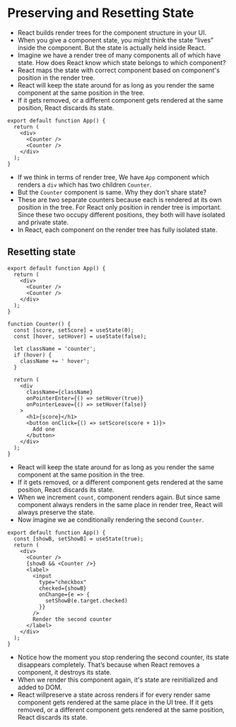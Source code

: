 # Preserving and Resetting State

- React builds render trees for the component structure in your UI.
- When you give a component state, you might think the state “lives” inside the component. But the state is actually held inside React.
- Imagine we have a render tree of many components all of which have state. How does React know which state belongs to which component?
- React maps the state with correct component based on component's position in the render tree.
- React will keep the state around for as long as you render the same component at the same position in the tree.
- If it gets removed, or a different component gets rendered at the same position, React discards its state.



```tsx
export default function App() {
  return (
    <div>
      <Counter />
      <Counter />
    </div>
  );
}
```
- If we think in terms of render tree, We have `App` component which renders a `div` which has two children `Counter`.
- But the `Counter` component is same. Why they don't share state?
- These are two separate counters because each is rendered at its own position in the tree. For React only position in render tree is important. Since these two occupy different positions, they both will have isolated and private state.
- In React, each component on the render tree has fully isolated state. 



## Resetting state

```tsx
export default function App() {
  return (
    <div>
      <Counter />
      <Counter />
    </div>
  );
}

function Counter() {
  const [score, setScore] = useState(0);
  const [hover, setHover] = useState(false);

  let className = 'counter';
  if (hover) {
    className += ' hover';
  }

  return (
    <div
      className={className}
      onPointerEnter={() => setHover(true)}
      onPointerLeave={() => setHover(false)}
    >
      <h1>{score}</h1>
      <button onClick={() => setScore(score + 1)}>
        Add one
      </button>
    </div>
  );
}
```

- React will keep the state around for as long as you render the same component at the same position in the tree.
- If it gets removed, or a different component gets rendered at the same position, React discards its state.
- When we increment `count`, component renders again. But since same component always renders in the same place in render tree, React will always preserve the state.
- Now imagine we ae conditionally rendering the second `Counter`.

```tsx
export default function App() {
  const [showB, setShowB] = useState(true);
  return (
    <div>
      <Counter />
      {showB && <Counter />} 
      <label>
        <input
          type="checkbox"
          checked={showB}
          onChange={e => {
            setShowB(e.target.checked)
          }}
        />
        Render the second counter
      </label>
    </div>
  );
}
```

- Notice how the moment you stop rendering the second counter, its state disappears completely. That’s because when React removes a component, it destroys its state.
- When we render this component again, it's state are reinitialized and added to DOM.
- React willpreserve a state across renders if for every render same component gets rendered at the same place in the UI tree. If it gets removed, or a different component gets rendered at the same position, React discards its state.
